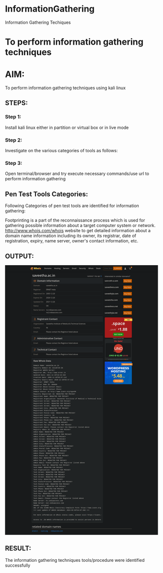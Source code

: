 # InformationGathering
Information Gathering Techiques

# To perform information gathering techniques

# AIM:

To perform information gathering techniques using kali linux 

## STEPS:

### Step 1:

Install kali linux either in partition or virtual box or in live mode

### Step 2:

Investigate on the various categories of tools as follows:

### Step 3:
Open terminal/browser and try execute necessary commands/use url to perform information gathering

## Pen Test Tools Categories:  

Following Categories of pen test tools are identified for information gathering:

Footprinting is a part of the reconnaissance process which is used for gathering possible information about a target computer system or network.
http://www.whois.com/whois website to get detailed information about a domain name information including its owner, its registrar, date of registration, expiry, name server, owner's contact information, etc.

## OUTPUT:
![who is](/assets/whois.png)


## RESULT:
The information gathering techniques tools/procedure were  identified successfully
